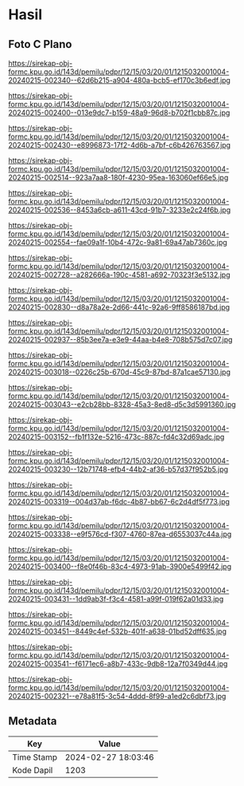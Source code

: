 # Hasil

## Foto C Plano

https://sirekap-obj-formc.kpu.go.id/143d/pemilu/pdpr/12/15/03/20/01/1215032001004-20240215-002340--62d6b215-a904-480a-bcb5-ef170c3b6edf.jpg

https://sirekap-obj-formc.kpu.go.id/143d/pemilu/pdpr/12/15/03/20/01/1215032001004-20240215-002400--013e9dc7-b159-48a9-96d8-b702f1cbb87c.jpg

https://sirekap-obj-formc.kpu.go.id/143d/pemilu/pdpr/12/15/03/20/01/1215032001004-20240215-002430--e8996873-17f2-4d6b-a7bf-c6b426763567.jpg

https://sirekap-obj-formc.kpu.go.id/143d/pemilu/pdpr/12/15/03/20/01/1215032001004-20240215-002514--923a7aa8-180f-4230-95ea-163060ef66e5.jpg

https://sirekap-obj-formc.kpu.go.id/143d/pemilu/pdpr/12/15/03/20/01/1215032001004-20240215-002536--8453a6cb-a611-43cd-91b7-3233e2c24f6b.jpg

https://sirekap-obj-formc.kpu.go.id/143d/pemilu/pdpr/12/15/03/20/01/1215032001004-20240215-002554--fae09a1f-10b4-472c-9a81-69a47ab7360c.jpg

https://sirekap-obj-formc.kpu.go.id/143d/pemilu/pdpr/12/15/03/20/01/1215032001004-20240215-002728--a282666a-190c-4581-a692-70323f3e5132.jpg

https://sirekap-obj-formc.kpu.go.id/143d/pemilu/pdpr/12/15/03/20/01/1215032001004-20240215-002830--d8a78a2e-2d66-441c-92a6-9ff8586187bd.jpg

https://sirekap-obj-formc.kpu.go.id/143d/pemilu/pdpr/12/15/03/20/01/1215032001004-20240215-002937--85b3ee7a-e3e9-44aa-b4e8-708b575d7c07.jpg

https://sirekap-obj-formc.kpu.go.id/143d/pemilu/pdpr/12/15/03/20/01/1215032001004-20240215-003018--0226c25b-670d-45c9-87bd-87a1cae57130.jpg

https://sirekap-obj-formc.kpu.go.id/143d/pemilu/pdpr/12/15/03/20/01/1215032001004-20240215-003043--e2cb28bb-8328-45a3-8ed8-d5c3d5991360.jpg

https://sirekap-obj-formc.kpu.go.id/143d/pemilu/pdpr/12/15/03/20/01/1215032001004-20240215-003152--fb1f132e-5216-473c-887c-fd4c32d69adc.jpg

https://sirekap-obj-formc.kpu.go.id/143d/pemilu/pdpr/12/15/03/20/01/1215032001004-20240215-003230--12b71748-efb4-44b2-af36-b57d37f952b5.jpg

https://sirekap-obj-formc.kpu.go.id/143d/pemilu/pdpr/12/15/03/20/01/1215032001004-20240215-003319--004d37ab-f6dc-4b87-bb67-6c2d4df5f773.jpg

https://sirekap-obj-formc.kpu.go.id/143d/pemilu/pdpr/12/15/03/20/01/1215032001004-20240215-003338--e9f576cd-f307-4760-87ea-d6553037c44a.jpg

https://sirekap-obj-formc.kpu.go.id/143d/pemilu/pdpr/12/15/03/20/01/1215032001004-20240215-003400--f8e0f46b-83c4-4973-91ab-3900e5499f42.jpg

https://sirekap-obj-formc.kpu.go.id/143d/pemilu/pdpr/12/15/03/20/01/1215032001004-20240215-003431--1dd9ab3f-f3c4-4581-a99f-019f62a01d33.jpg

https://sirekap-obj-formc.kpu.go.id/143d/pemilu/pdpr/12/15/03/20/01/1215032001004-20240215-003451--8449c4ef-532b-401f-a638-01bd52dff635.jpg

https://sirekap-obj-formc.kpu.go.id/143d/pemilu/pdpr/12/15/03/20/01/1215032001004-20240215-003541--f6171ec6-a8b7-433c-9db8-12a7f0349d44.jpg

https://sirekap-obj-formc.kpu.go.id/143d/pemilu/pdpr/12/15/03/20/01/1215032001004-20240215-002321--e78a81f5-3c54-4ddd-8f99-a1ed2c6dbf73.jpg


## Metadata

| Key        | Value               |
| ---------- | ------------------- |
| Time Stamp | 2024-02-27 18:03:46 |
| Kode Dapil | 1203                |



